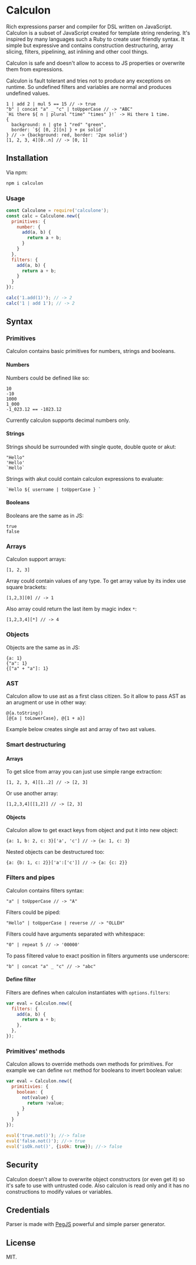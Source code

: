 # Calculon

Rich expressions parser and compiler for DSL written on JavaScript. Calculon is
a subset of JavaScript created for template string rendering. It's inspired by
many languages such a Ruby to create user friendly syntax. It simple but
expressive and contains construction destructuring, array slicing, filters,
pipelining, ast inlining and other cool things.

Calculon is safe and doesn't allow to access to JS properties or overwrite them
from expressions.

Calculon is fault tolerant and tries not to produce any exceptions on runtime.
So undefined filters and variables are normal and produces undefined values.

```calculon
1 | add 2 | mul 5 == 15 // -> true
"b" | concat "a" _ "c" | toUpperCase // -> "ABC"
`Hi there ${ n | plural "time" "times" }!` -> Hi there 1 time.
{
  background: n | gte 1 "red" "green",
  border: `${ [0, 2][n] } + px solid`
} // -> {background: red, border: '2px solid'}
[1, 2, 3, 4][0..n] // -> [0, 1]
```

## Installation

Via npm:

```bash
npm i calculon
```

### Usage

```javascript
const Calculone = require('calculone');
const calc = Calculone.new({
  primitives: {
    number: {
      add(a, b) {
        return a + b;
      }
    }
  },
  filters: {
    add(a, b) {
      return a + b;
    }
  }
});

calc('1.add(1)'); // -> 2
calc('1 | add 1'); // -> 2
```

## Syntax

### Primitives

Calculon contains basic primitives for numbers, strings and booleans.

#### Numbers

Numbers could be defined like so:

```calculon
10
-10
1000
1_000
-1_023.12 == -1023.12
```

Currently calculon supports decimal numbers only.

#### Strings

Strings should be surrounded with single quote, double quote or akut:

```calculon
"Hello"
'Hello'
`Hello`
```

Strings with akut could contain calculon expressions to evaluate:

```calculon
`Hello ${ username | toUpperCase } `
```

#### Booleans

Booleans are the same as in JS:

```calculon
true
false
```

### Arrays

Calculon support arrays:

```calculon
[1, 2, 3]
```

Array could contain values of any type. To get array value by its index use square brackets:

```calculon
[1,2,3][0] // -> 1
```

Also array could return the last item by magic index `*`:

```calculon
[1,2,3,4][*] // -> 4
```

### Objects

Objects are the same as in JS:

```calculon
{a: 1}
{"a": 1}
{["a" + "a"]: 1}
```

### AST

Calculon allow to use ast as a first class citizen. So it allow to pass AST as an arugment or use in other way:

```calculon
@{a.toString()
[@{a | toLowerCase}, @{1 + a}]
```
Example below creates single ast and array of two ast values.

### Smart destructuring

#### Arrays

To get slice from array you can just use simple range extraction:

```calculon
[1, 2, 3, 4][1..2] // -> [2, 3]
```

Or use another array:

```calculon
[1,2,3,4][[1,2]] // -> [2, 3]
```

#### Objects

Calculon allow to get exact keys from object and put it into new object:

```calculon
{a: 1, b: 2, c: 3}['a', 'c'] // -> {a: 1, c: 3}
```

Nested objects can be destructured too:

```calculon
{a: {b: 1, c: 2}}['a':['c']] // -> {a: {c: 2}}
```


### Filters and pipes

Calculon contains filters syntax:

```calculon
"a" | toUpperCase // -> "A"
```

Filters could be piped:

```calculon
"Hello" | toUpperCase | reverse // -> "OLLEH"
```

Filters could have arguments separated with whitespace:

```
"0" | repeat 5 // -> '00000'
```

To pass filtered value to exact position in filters arguments use underscore:

```
"b" | concat "a" _ "c" // -> "abc"
```

#### Define filter

Filters are defines when calculon instantiates with `options.filters`:

```javascript
var eval = Calculon.new({
  filters: {
    add(a, b) {
      return a + b;
    },
  },
});
```

### Primitives' methods

Calculon allows to override methods own methods for primitives. For example we
can define `not` method for booleans to invert boolean value:

```javascript
var eval = Calculon.new({
  primitivies: {
    boolean: {
      not(value) {
        return !value;
      }
    }
  }
});

eval('true.not()'); //-> false
eval('false.not()'); //-> true
eval('isOk.not()', {isOk: true}); //-> false
```

## Security

Calculon doesn't allow to overwrite object constructors (or even get it) so it's
safe to use with untrusted code. Also calculon is read only and it has no
constructions to modify values or variables.

## Credentials

Parser is made with [PegJS](https://www.npmjs.com/package/pegjs) powerful
and simple parser generator.

## License

MIT.

